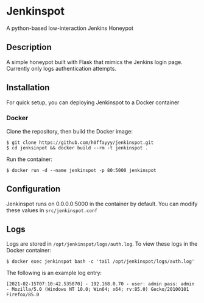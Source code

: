 # Jenkinspot

A python-based low-interaction Jenkins Honeypot

## Description

A simple honeypot built with Flask that mimics the Jenkins login page. Currently only logs authentication attempts.

## Installation

For quick setup, you can deploying Jenkinspot to a Docker container

### Docker

Clone the repository, then build the Docker image:

```
$ git clone https://github.com/h0ffayyy/jenkinspot.git
$ cd jenksinpot && docker build --rm -t jenkinspot .
```

Run the container:
```
$ docker run -d --name jenkinspot -p 80:5000 jenkinspot
```

## Configuration

Jenkinspot runs on 0.0.0.0:5000 in the container by default. You can modify these values in `src/jenkinspot.conf`

## Logs

Logs are stored in `/opt/jenkinspot/logs/auth.log`. To view these logs in the Docker container:

```
$ docker exec jenkinspot bash -c 'tail /opt/jenkinspot/logs/auth.log'
```

The following is an example log entry:

```
[2021-02-15T07:10:42.535870] - 192.168.0.70 - user: admin pass: admin - Mozilla/5.0 (Windows NT 10.0; Win64; x64; rv:85.0) Gecko/20100101 Firefox/85.0
```
